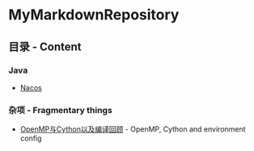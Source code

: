 # MyMarkdownRepository
## 目录 - Content
### Java
  * [Nacos](https://github.com/AlbertoWang/MyMarkdownRepository/blob/master/Markdown/Java%E7%9B%B8%E5%85%B3/Nacos.md)
### 杂项 - Fragmentary things
  * [OpenMP与Cython以及编译回顾](https://github.com/AlbertoWang/MyMarkdownAndBooks/blob/master/Markdown/%E6%9D%82%E8%B4%A7/OpenMP%E4%B8%8ECython%E4%BB%A5%E5%8F%8A%E7%BC%96%E8%AF%91%E5%9B%9E%E9%A1%BE.md) - OpenMP, Cython and environment config
